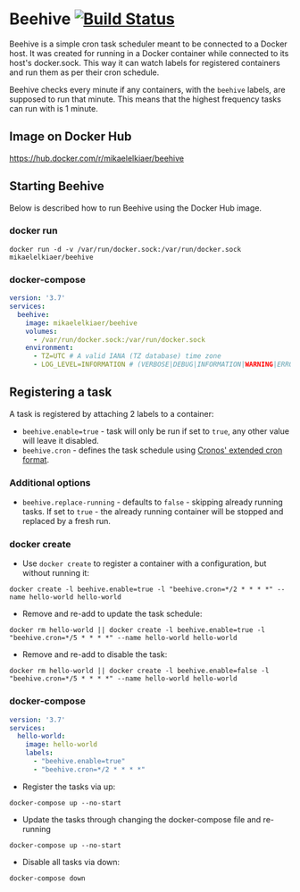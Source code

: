 # Beehive [![Build Status](https://drone.k8s.mikelk.dk/api/badges/MikaelElkiaer/Beehive/status.svg)](https://drone.k8s.mikelk.dk/MikaelElkiaer/Beehive)
Beehive is a simple cron task scheduler meant to be connected to a Docker host.
It was created for running in a Docker container while connected to its host's docker.sock.
This way it can watch labels for registered containers and run them as per their cron schedule.

Beehive checks every minute if any containers, with the `beehive` labels, are supposed to run that minute.
This means that the highest frequency tasks can run with is 1 minute.

## Image on Docker Hub
https://hub.docker.com/r/mikaelelkiaer/beehive

## Starting Beehive
Below is described how to run Beehive using the Docker Hub image.

### docker run
`docker run -d -v /var/run/docker.sock:/var/run/docker.sock mikaelelkiaer/beehive`

### docker-compose
```yaml
version: '3.7'
services:
  beehive:
    image: mikaelelkiaer/beehive
    volumes:
      - /var/run/docker.sock:/var/run/docker.sock
    environment:
      - TZ=UTC # A valid IANA (TZ database) time zone
      - LOG_LEVEL=INFORMATION # (VERBOSE|DEBUG|INFORMATION|WARNING|ERROR|FATAL)
```

## Registering a task
A task is registered by attaching 2 labels to a container:
* `beehive.enable=true` - task will only be run if set to `true`, any other value will leave it disabled.
* `beehive.cron` - defines the task schedule using [Cronos' extended cron format](https://github.com/HangfireIO/Cronos#cron-format).

### Additional options
* `beehive.replace-running` - defaults to `false` - skipping already running tasks. If set to `true` - the already running container will be stopped and replaced by a fresh run.

### docker create
* Use `docker create` to register a container with a configuration, but without running it:

`docker create -l beehive.enable=true -l "beehive.cron=*/2 * * * *" --name hello-world hello-world`

* Remove and re-add to update the task schedule:

`docker rm hello-world || docker create -l beehive.enable=true -l "beehive.cron=*/5 * * * *" --name hello-world hello-world`

* Remove and re-add to disable the task:

`docker rm hello-world || docker create -l beehive.enable=false -l "beehive.cron=*/5 * * * *" --name hello-world hello-world`

### docker-compose
```yaml
version: '3.7'
services:
  hello-world:
    image: hello-world
    labels:
      - "beehive.enable=true"
      - "beehive.cron=*/2 * * * *"
```

* Register the tasks via up:

`docker-compose up --no-start`

* Update the tasks through changing the docker-compose file and re-running

`docker-compose up --no-start`

* Disable all tasks via down:

`docker-compose down`
